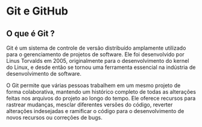 # Git e GitHub


## O que é Git ?

Git é um sistema de controle de versão distribuído amplamente utilizado para o gerenciamento de projetos de software. Ele foi desenvolvido por Linus Torvalds em 2005, originalmente para o desenvolvimento do kernel do Linux, e desde então se tornou uma ferramenta essencial na indústria de desenvolvimento de software.

O Git permite que várias pessoas trabalhem em um mesmo projeto de forma colaborativa, mantendo um histórico completo de todas as alterações feitas nos arquivos do projeto ao longo do tempo. Ele oferece recursos para rastrear mudanças, mesclar diferentes versões do código, reverter alterações indesejadas e ramificar o código para o desenvolvimento de novos recursos ou correções de bugs.

